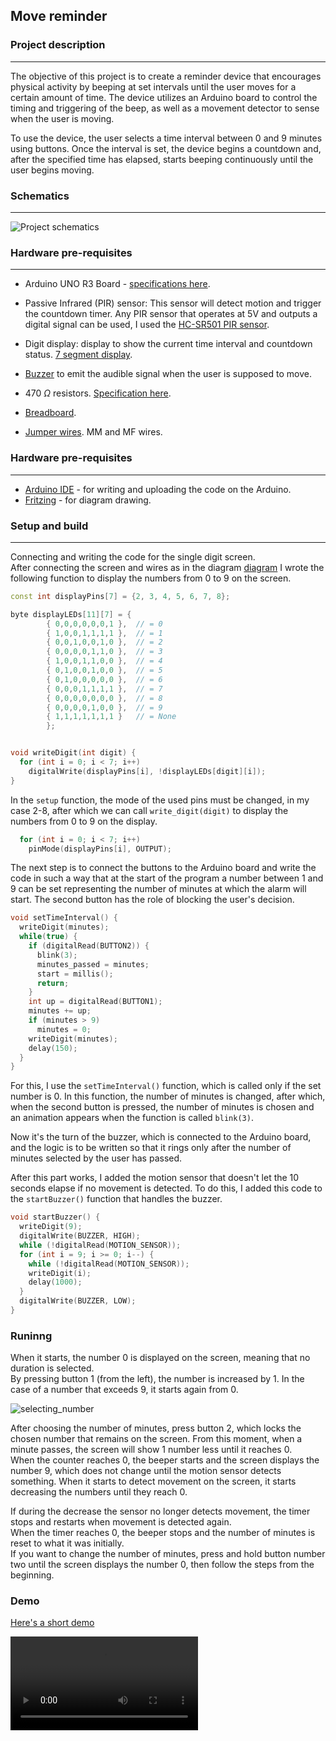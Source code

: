 ## Move reminder


### Project description
---
The objective of this project is to create a reminder device that encourages physical activity by beeping at set intervals until the user moves for a certain amount of time. The device utilizes an Arduino board to control the timing and triggering of the beep, as well as a movement detector to sense when the user is moving.

To use the device, the user selects a time interval between 0 and 9 minutes using buttons. Once the interval is set, the device begins a countdown and, after the specified time has elapsed, starts beeping continuously until the user begins moving.

### Schematics
---
![Project schematics](images/my_sketch.png "schematics")

### Hardware pre-requisites
---

* Arduino UNO R3 Board - [specifications here](https://docs.arduino.cc/hardware/uno-rev3). 

* Passive Infrared (PIR) sensor: This sensor will detect motion and trigger the countdown timer. 
Any PIR sensor that operates at 5V and outputs a digital signal can be used, I used the [HC-SR501 PIR sensor](https://components101.com/sensors/hc-sr501-pir-sensor).

* Digit display: display to show the current time interval and countdown status. 
[7 segment display](https://components101.com/displays/7-segment-display-pinout-working-datasheet).

* [Buzzer](https://components101.com/misc/buzzer-pinout-working-datasheet) to emit the audible signal when the user is supposed to move.  

* 470 $\Omega$ resistors. [Specification here](https://components101.com/resistors/resistor). 

* [Breadboard](https://components101.com/misc/breadboard-connections-uses-guide).  
* [Jumper wires](https://store.arduino.cc/collections/cables-wires/products/breadboard-jumper-wire-pack-200mm-100mm). MM and MF wires.


### Hardware pre-requisites
---

* [Arduino IDE](https://docs.arduino.cc/learn/starting-guide/the-arduino-software-ide) - for writing and uploading the code on the Arduino.
* [Fritzing](https://fritzing.org/) - for diagram drawing.

### Setup and build
---

Connecting and writing the code for the single digit screen.  
After connecting the screen and wires as in the diagram [diagram](images/my_sketch.png "schematics") I wrote the following function to display the numbers from 0 to 9 on the screen.

```c++
const int displayPins[7] = {2, 3, 4, 5, 6, 7, 8};

byte displayLEDs[11][7] = { 
        { 0,0,0,0,0,0,1 },  // = 0
        { 1,0,0,1,1,1,1 },  // = 1
        { 0,0,1,0,0,1,0 },  // = 2
        { 0,0,0,0,1,1,0 },  // = 3
        { 1,0,0,1,1,0,0 },  // = 4
        { 0,1,0,0,1,0,0 },  // = 5
        { 0,1,0,0,0,0,0 },  // = 6
        { 0,0,0,1,1,1,1 },  // = 7
        { 0,0,0,0,0,0,0 },  // = 8
        { 0,0,0,0,1,0,0 },  // = 9 
        { 1,1,1,1,1,1,1 }   // = None 
        }; 


void writeDigit(int digit) {
  for (int i = 0; i < 7; i++)
    digitalWrite(displayPins[i], !displayLEDs[digit][i]);
}
```

In the `setup` function, the mode of the used pins must be changed, in my case 2-8, after which we can call `write_digit(digit)` to display the numbers from 0 to 9 on the display.

```c++
  for (int i = 0; i < 7; i++)
    pinMode(displayPins[i], OUTPUT);
```

The next step is to connect the buttons to the Arduino board and write the code in such a way that at the start of the program a number between 1 and 9 can be set representing the number of minutes at which the alarm will start. The second button has the role of blocking the user's decision.

```c++
void setTimeInterval() {
  writeDigit(minutes);
  while(true) {
    if (digitalRead(BUTTON2)) {
      blink(3);
      minutes_passed = minutes;
      start = millis();
      return;
    }
    int up = digitalRead(BUTTON1);
    minutes += up;
    if (minutes > 9)
      minutes = 0;
    writeDigit(minutes);
    delay(150);
  }
}
```

For this, I use the `setTimeInterval()` function, which is called only if the set number is 0. In this function, the number of minutes is changed, after which, when the second button is pressed, the number of minutes is chosen and an animation appears when the function is called `blink(3)`.

Now it's the turn of the buzzer, which is connected to the Arduino board, and the logic is to be written so that it rings only after the number of minutes selected by the user has passed.

After this part works, I added the motion sensor that doesn't let the 10 seconds elapse if no movement is detected.
To do this, I added this code to the `startBuzzer()` function that handles the buzzer.

```c++
void startBuzzer() {
  writeDigit(9);
  digitalWrite(BUZZER, HIGH);
  while (!digitalRead(MOTION_SENSOR));
  for (int i = 9; i >= 0; i--) {
    while (!digitalRead(MOTION_SENSOR));
    writeDigit(i);
    delay(1000);
  }
  digitalWrite(BUZZER, LOW);
}
```

### Runinng

When it starts, the number 0 is displayed on the screen, meaning that no duration is selected.  
By pressing button 1 (from the left), the number is increased by 1. In the case of a number that exceeds 9, it starts again from 0. 

![selecting_number](gifs/selecting_minutes.gif)  

After choosing the number of minutes, press button 2, which locks the chosen number that remains on the screen.
From this moment, when a minute passes, the screen will show 1 number less until it reaches 0.  
When the counter reaches 0, the beeper starts and the screen displays the number 9, which does not change until the motion sensor detects something. When it starts to detect movement on the screen, it starts decreasing the numbers until they reach 0.  


If during the decrease the sensor no longer detects movement, the timer stops and restarts when movement is detected again.    
When the timer reaches 0, the beeper stops and the number of minutes is reset to what it was initially.  
If you want to change the number of minutes, press and hold button number two until the screen displays the number 0, then follow the steps from the beginning.

### Demo

[Here's a short demo](video/demo.mp4)

![Here's a short demo](video/demo.mp4)
